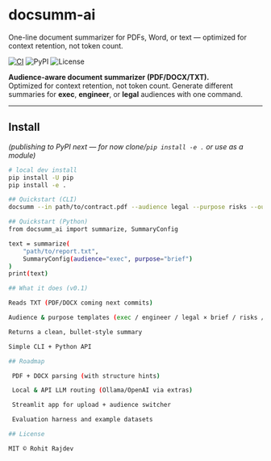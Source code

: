 # docsumm-ai
One-line document summarizer for PDFs, Word, or text — optimized for context retention, not token count.


[![CI](https://github.com/RohitRajdev/docsumm-ai/actions/workflows/ci.yml/badge.svg)](https://github.com/RohitRajdev/docsumm-ai/actions/workflows/ci.yml)
![PyPI](https://img.shields.io/badge/pypi-soon-blue)
![License](https://img.shields.io/badge/license-MIT-informational)

**Audience-aware document summarizer (PDF/DOCX/TXT).**  
Optimized for context retention, not token count. Generate different summaries for **exec**, **engineer**, or **legal** audiences with one command.

---

## Install
*(publishing to PyPI next — for now clone/`pip install -e .` or use as a module)*

```bash
# local dev install
pip install -U pip
pip install -e .

## Quickstart (CLI)
docsumm --in path/to/contract.pdf --audience legal --purpose risks --out summary.md

## Quickstart (Python)
from docsumm_ai import summarize, SummaryConfig

text = summarize(
    "path/to/report.txt",
    SummaryConfig(audience="exec", purpose="brief")
)
print(text)

## What it does (v0.1)

Reads TXT (PDF/DOCX coming next commits)

Audience & purpose templates (exec / engineer / legal × brief / risks / actions)

Returns a clean, bullet-style summary

Simple CLI + Python API

## Roadmap

 PDF + DOCX parsing (with structure hints)

 Local & API LLM routing (Ollama/OpenAI via extras)

 Streamlit app for upload + audience switcher

 Evaluation harness and example datasets

## License

MIT © Rohit Rajdev
